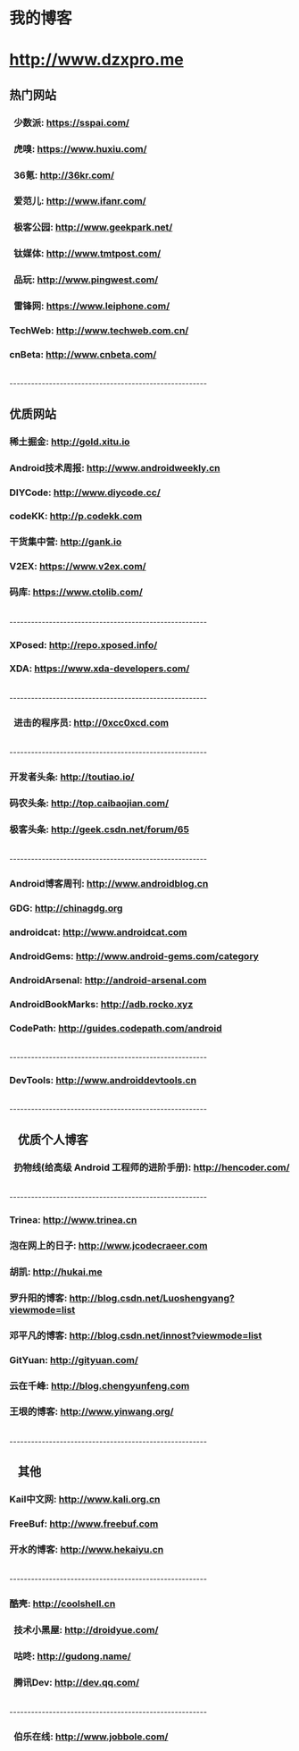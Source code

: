 # 我的博客

# http://www.dzxpro.me

## 热门网站

###   少数派: https://sspai.com/
###   虎嗅: https://www.huxiu.com/
###   36氪: http://36kr.com/
###   爱范儿: http://www.ifanr.com/
###   极客公园: http://www.geekpark.net/
###   钛媒体: http://www.tmtpost.com/
###   品玩: http://www.pingwest.com/
###   雷锋网: https://www.leiphone.com/

###   TechWeb: http://www.techweb.com.cn/
###   cnBeta: http://www.cnbeta.com/


</br>
-------------------------------------------------------

## 优质网站

###   稀土掘金: http://gold.xitu.io
###   Android技术周报: http://www.androidweekly.cn
###   DIYCode: http://www.diycode.cc/
###   codeKK: http://p.codekk.com
###   干货集中营: http://gank.io
###   V2EX: https://www.v2ex.com/  
###   码库: https://www.ctolib.com/


</br>
-------------------------------------------------------

###   XPosed: http://repo.xposed.info/
###   XDA: https://www.xda-developers.com/  

</br>
-------------------------------------------------------

###   进击的程序员: http://0xcc0xcd.com

</br>
-------------------------------------------------------
  
###   开发者头条: http://toutiao.io/
###   码农头条: http://top.caibaojian.com/
###   极客头条: http://geek.csdn.net/forum/65  

</br>
-------------------------------------------------------

###   Android博客周刊: http://www.androidblog.cn          
###   GDG: http://chinagdg.org
###   androidcat: http://www.androidcat.com          
###   AndroidGems: http://www.android-gems.com/category
###   AndroidArsenal: http://android-arsenal.com
###   AndroidBookMarks: http://adb.rocko.xyz
###   CodePath: http://guides.codepath.com/android  

</br>
-------------------------------------------------------

###   DevTools: http://www.androiddevtools.cn  

</br>
-------------------------------------------------------

##    优质个人博客

###   扔物线(给高级 Android 工程师的进阶手册): http://hencoder.com/  

</br>
-------------------------------------------------------

###   Trinea: http://www.trinea.cn
###   泡在网上的日子: http://www.jcodecraeer.com
###   胡凯: http://hukai.me
###   罗升阳的博客: http://blog.csdn.net/Luoshengyang?viewmode=list
###   邓平凡的博客: http://blog.csdn.net/innost?viewmode=list
###   GitYuan: http://gityuan.com/
###   云在千峰: http://blog.chengyunfeng.com
###   王垠的博客: http://www.yinwang.org/  

</br>
-------------------------------------------------------

##    其他

###   Kail中文网: http://www.kali.org.cn
###   FreeBuf: http://www.freebuf.com
###   开水的博客: http://www.hekaiyu.cn       

</br>
-------------------------------------------------------

###   酷壳: http://coolshell.cn          

###   技术小黑屋: http://droidyue.com/
###   咕咚: http://gudong.name/

###   腾讯Dev: http://dev.qq.com/

</br>
-------------------------------------------------------

###   伯乐在线: http://www.jobbole.com/
